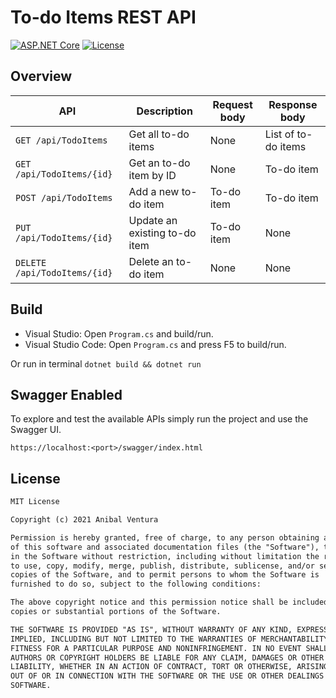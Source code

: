 # To-do Items REST API

[![ASP.NET Core](https://img.shields.io/static/v1?label=ASP.NET%20Core&message=5.0&color=purple)](https://dotnet.microsoft.com/apps/aspnet)
[![License](https://img.shields.io/static/v1?label=License&message=MIT&color=blue)](LICENCE)

## Overview

| API  | Description | Request body | Response body |
| ------------- | ------------- | ------------- | ------------- |
| `GET /api/TodoItems`  | Get all to-do items  | None | List of to-do items  |
| `GET /api/TodoItems/{id}`  | Get an to-do item by ID  | None  | To-do item  |
| `POST /api/TodoItems`  | Add a new to-do item  | To-do item  | To-do item  |
| `PUT /api/TodoItems/{id}`  | Update an existing to-do item  | To-do item  | None  |
| `DELETE /api/TodoItems/{id}`  | Delete an to-do item  | None  | None |

## Build
* Visual Studio: Open `Program.cs` and build/run.
* Visual Studio Code: Open `Program.cs` and press F5 to build/run.

Or run in terminal `dotnet build && dotnet run`

## Swagger Enabled

To explore and test the available APIs simply run the project and use the Swagger UI.

`https://localhost:<port>/swagger/index.html`

## License

```xml
MIT License

Copyright (c) 2021 Anibal Ventura

Permission is hereby granted, free of charge, to any person obtaining a copy
of this software and associated documentation files (the "Software"), to deal
in the Software without restriction, including without limitation the rights
to use, copy, modify, merge, publish, distribute, sublicense, and/or sell
copies of the Software, and to permit persons to whom the Software is
furnished to do so, subject to the following conditions:

The above copyright notice and this permission notice shall be included in all
copies or substantial portions of the Software.

THE SOFTWARE IS PROVIDED "AS IS", WITHOUT WARRANTY OF ANY KIND, EXPRESS OR
IMPLIED, INCLUDING BUT NOT LIMITED TO THE WARRANTIES OF MERCHANTABILITY,
FITNESS FOR A PARTICULAR PURPOSE AND NONINFRINGEMENT. IN NO EVENT SHALL THE
AUTHORS OR COPYRIGHT HOLDERS BE LIABLE FOR ANY CLAIM, DAMAGES OR OTHER
LIABILITY, WHETHER IN AN ACTION OF CONTRACT, TORT OR OTHERWISE, ARISING FROM,
OUT OF OR IN CONNECTION WITH THE SOFTWARE OR THE USE OR OTHER DEALINGS IN THE
SOFTWARE.
```